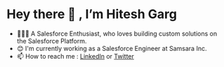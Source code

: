# Hey there 👋 , I’m Hitesh Garg
- 👨🏻‍💻 A Salesforce Enthusiast, who loves building custom solutions on the Salesforce Platform.
- 😊 I'm currently working as a Salesforce Engineer at Samsara Inc.
- 📫 How to reach me : [LinkedIn](https://www.linkedin.com/in/hiteshgarg98/) or [Twitter](https://twitter.com/h_4_hitesh)

<!---
GargHitesh/GargHitesh is a ✨ special ✨ repository because its `README.md` (this file) appears on your GitHub profile.
You can click the Preview link to take a look at your changes.
--->
